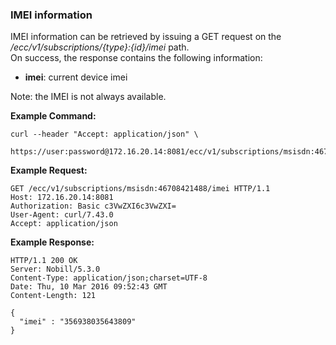 ### IMEI information

IMEI information can be retrieved by issuing a GET request on the _/ecc/v1/subscriptions/{type}:{id}/imei_ path.  
On success, the response contains the following information:

* **imei**: current device imei

Note: the IMEI is not always available.

**Example Command:**

```
curl --header "Accept: application/json" \
 https://user:password@172.16.20.14:8081/ecc/v1/subscriptions/msisdn:46708421488/imei
```

**Example Request:**

```
GET /ecc/v1/subscriptions/msisdn:46708421488/imei HTTP/1.1
Host: 172.16.20.14:8081
Authorization: Basic c3VwZXI6c3VwZXI=
User-Agent: curl/7.43.0
Accept: application/json
```

**Example Response:**

```
HTTP/1.1 200 OK
Server: Nobill/5.3.0
Content-Type: application/json;charset=UTF-8
Date: Thu, 10 Mar 2016 09:52:43 GMT
Content-Length: 121

{
  "imei" : "356938035643809"
}
```



